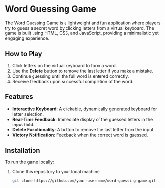 # Word Guessing Game

The Word Guessing Game is a lightweight and fun application where players try to guess a secret word by clicking letters from a virtual keyboard. The game is built using HTML, CSS, and JavaScript, providing a minimalistic yet engaging experience.

## How to Play
1. Click letters on the virtual keyboard to form a word.
2. Use the **Delete** button to remove the last letter if you make a mistake.
3. Continue guessing until the full word is entered correctly.
4. Receive feedback upon successful completion of the word.

## Features
- **Interactive Keyboard**: A clickable, dynamically generated keyboard for letter selection.
- **Real-Time Feedback**: Immediate display of the guessed letters in the input field.
- **Delete Functionality**: A button to remove the last letter from the input.
- **Victory Notification**: Feedback when the correct word is guessed.

## Installation
To run the game locally:
1. Clone this repository to your local machine:
   ```bash
   git clone https://github.com/your-username/word-guessing-game.git
